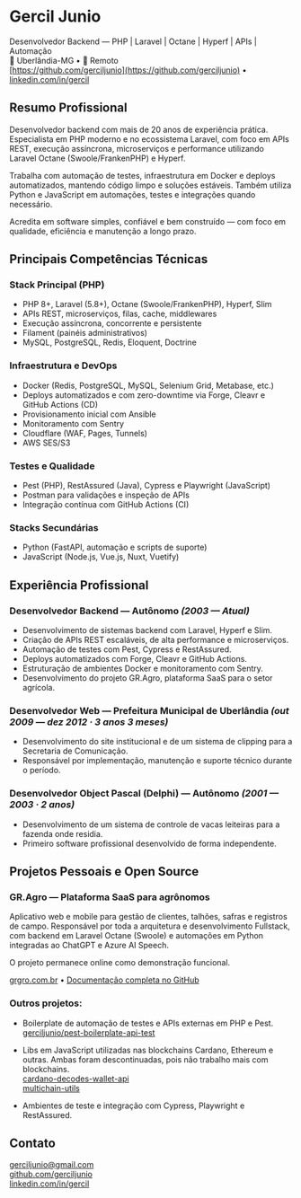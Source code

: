 # Gercil Junio
Desenvolvedor Backend — PHP | Laravel | Octane | Hyperf | APIs | Automação   
📍 Uberlândia-MG • 💼 Remoto   
[https://github.com/gerciljunio](https://github.com/gerciljunio) • [linkedin.com/in/gercil](https://linkedin.com/in/gercil)


## Resumo Profissional
Desenvolvedor backend com mais de 20 anos de experiência prática.
Especialista em PHP moderno e no ecossistema Laravel, com foco em APIs REST, execução assíncrona, microserviços e performance utilizando Laravel Octane (Swoole/FrankenPHP) e Hyperf.

Trabalha com automação de testes, infraestrutura em Docker e deploys automatizados, mantendo código limpo e soluções estáveis.
Também utiliza Python e JavaScript em automações, testes e integrações quando necessário.

Acredita em software simples, confiável e bem construído — com foco em qualidade, eficiência e manutenção a longo prazo.

## Principais Competências Técnicas

### Stack Principal (PHP)
- PHP 8+, Laravel (5.8+), Octane (Swoole/FrankenPHP), Hyperf, Slim
- APIs REST, microserviços, filas, cache, middlewares
- Execução assíncrona, concorrente e persistente
- Filament (painéis administrativos)
- MySQL, PostgreSQL, Redis, Eloquent, Doctrine

### Infraestrutura e DevOps
- Docker (Redis, PostgreSQL, MySQL, Selenium Grid, Metabase, etc.)
- Deploys automatizados e com zero-downtime via Forge, Cleavr e GitHub Actions (CD)
- Provisionamento inicial com Ansible
- Monitoramento com Sentry
- Cloudflare (WAF, Pages, Tunnels)
- AWS SES/S3

### Testes e Qualidade
- Pest (PHP), RestAssured (Java), Cypress e Playwright (JavaScript)
- Postman para validações e inspeção de APIs
- Integração contínua com GitHub Actions (CI)

### Stacks Secundárias
- Python (FastAPI, automação e scripts de suporte)
- JavaScript (Node.js, Vue.js, Nuxt, Vuetify)

## Experiência Profissional

### Desenvolvedor Backend — Autônomo _(2003 — Atual)_
- Desenvolvimento de sistemas backend com Laravel, Hyperf e Slim.
- Criação de APIs REST escaláveis, de alta performance e microserviços.
- Automação de testes com Pest, Cypress e RestAssured.
- Deploys automatizados com Forge, Cleavr e GitHub Actions.
- Estruturação de ambientes Docker e monitoramento com Sentry.
- Desenvolvimento do projeto GR.Agro, plataforma SaaS para o setor agrícola.
  
### Desenvolvedor Web — Prefeitura Municipal de Uberlândia _(out 2009 — dez 2012 · 3 anos 3 meses)_
- Desenvolvimento do site institucional e de um sistema de clipping para a Secretaria de Comunicação.
- Responsável por implementação, manutenção e suporte técnico durante o período.

### Desenvolvedor Object Pascal (Delphi) — Autônomo _(2001 — 2003 · 2 anos)_
- Desenvolvimento de um sistema de controle de vacas leiteiras para a fazenda onde residia.
- Primeiro software profissional desenvolvido de forma independente.

## Projetos Pessoais e Open Source
### GR.Agro — Plataforma SaaS para agrônomos
Aplicativo web e mobile para gestão de clientes, talhões, safras e registros de campo. Responsável por toda a arquitetura e desenvolvimento Fullstack, com backend em Laravel Octane (Swoole) e automações em Python integradas ao ChatGPT e Azure AI Speech.

O projeto permanece online como demonstração funcional.

[grgro.com.br](https://gragro.com.br) • [Documentação completa no GitHub](https://github.com/gerciljunio/gragro-documentation)

### Outros projetos:
- Boilerplate de automação de testes e APIs externas em PHP e Pest.   
[gerciljunio/pest-boilerplate-api-test](https://github.com/gerciljunio/pest-boilerplate-api-test)

- Libs em JavaScript utilizadas nas blockchains Cardano, Ethereum e outras. Ambas foram descontinuadas, pois não trabalho mais com blockchains.   
 [cardano-decodes-wallet-api](https://github.com/gerciljunio/cardano-decodes-wallet-api)   
 [multichain-utils](https://github.com/gerciljunio/multichain-utils)

- Ambientes de teste e integração com Cypress, Playwright e RestAssured.

## Contato
[gerciljunio@gmail.com](mailto:gerciljunio@gmail.com)   
[github.com/gerciljunio](https://github.com/gerciljunio)   
[linkedin.com/in/gercil](https://linkedin.com/in/gercil)